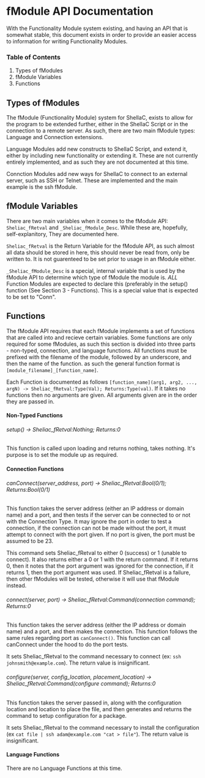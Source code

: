 # fModule API Documentation
  With the Functionality Module system existing, and having an API that is somewhat stable, this document exists in order to provide an easier access to information for writing Functionality Modules.

### Table of Contents 
1. Types of fModules
2. fModule Variables
3. Functions

## Types of fModules  
  The fModule (Functionality Module) system for ShelIaC, exists to allow for the program to be extended further, either in the ShelIaC Script or in the connection to a remote server. As such, there are two main fModule types: Language and Connection extensions. 

Language Modules add new constructs to ShelIaC Script, and extend it, either by including new functionality or extending it. These are not currently entirely implemented, and as such they are not documented at this time. 

Connction Modules add new ways for ShelIaC to connect to an external server, such as SSH or Telnet. These are implemented and the main example is the ssh fModule.

## fModule Variables  
  There are two main variables when it comes to the fModule API: `Sheliac_fRetval` and `_Sheliac_fModule_Desc`. While these are, hopefully, self-explanitory, They are documented here.

`Sheliac_fRetval` is the Return Variable for the fModule API, as such almost all data should be stored in here, this should never be read from, only be written to. It is not guarenteed to be set prior to usage in an fModule either.

`_Sheliac_fModule_Desc` is a special, internal variable that is used by the fModule API to determine which type of fModule the module is. *ALL* Function Modules are expected to declare this (preferably in the setup() function (See Section 3 - Functions). This is a special value that is expected to be set to "Conn". 

## Functions  
  The fModule API requires that each fModule implements a set of functions that are called into and recieve certain variables. Some functions are only required for some fModules, as such this section is divided into three parts - non-typed, connection, and language functions. All functions must be prefixed with the filename of the module, followed by an underscore, and then the name of the function. as such the general function format is `[module_filename]_[function_name]`.

Each Function is documented as follows `[function_name](arg1, arg2, ..., argN) -> Sheliac_fRetval:Type(Val); Returns:Type(val)`. If it takes no functions then no arguments are given. All arguments given are in the order they are passed in.

#### Non-Typed Functions  
###### setup() -> Sheliac_fRetval:Nothing; Returns:0  
This function is called upon loading and returns nothing, takes nothing. It's purpose is to set the module up as required.

#### Connection Functions  
###### canConnect(server_address, port) -> Sheliac_fRetval:Bool(0/1); Returns:Bool(0/1)  
This function takes the server address (either an IP address or domain name) and a port, and then tests if the server can be connected to or not with the Connection Type. It may ignore the port in order to test a connection, if the connection can not be made without the port, it must attempt to connect with the port given. If no port is given, the port must be assumed to be 23.

This command sets Sheliac_fRetval to either 0 (success) or 1 (unable to connect). It also returns either a 0 or 1 with the return command. If it returns 0, then it notes that the port argument was ignored for the connection, if it returns 1, then the port argument was used. If Sheliac_fRetval is a failure, then other fModules will be tested, otherwise it will use that fModule instead.

###### connect(server, port) -> Sheliac_fRetval:Command(connection command); Returns:0  
This function takes the server address (either the IP address or domain name) and a port, and then makes the connection. This function follows the same rules regarding port as `canConnect()`. This function can call canConnect under the hood to do the port tests.

It sets Sheliac_fRetval to the command necessary to connect (ex: `ssh johnsmith@example.com`). The return value is insignificant.

###### configure(server, config_location, placement_location) -> Sheliac_fRetval:Command(configure command); Returns:0  
This function takes the server passed in, along with the configuration location and location to place the file, and then generates and returns the command to setup configuration for a package. 

It sets Sheliac_fRetval to the command necessary to install the configuration (ex `cat file | ssh adam@example.com "cat > file"`). The return value is insignificant.

#### Language Functions  
There are no Language Functions at this time.
